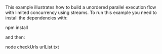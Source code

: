 This example illustrates how to build a unordered parallel execution flow with limited concurrency using streams.
To run this example you need to install the dependencies with:

npm install

and then:

node checkUrls urlList.txt